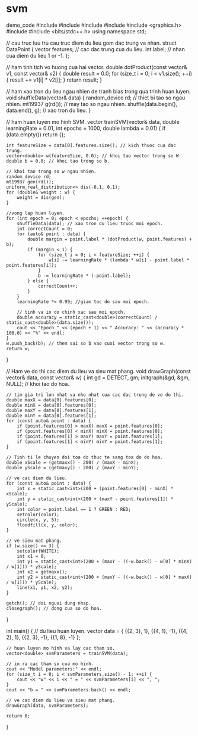 # svm
demo_code
#include <iostream>
#include <vector>
#include <cmath>
#include <random>
#include <graphics.h>
#include <algorithm>
#include <bits/stdc++.h>
using namespace std;

// cau truc luu tru cau truc diem du lieu gom dac trung va nhan.
struct DataPoint {
    vector<double> features; // cac dac trung cua du lieu.
    int label; // nhan cua diem du lieu 1 or -1.
};

// ham tinh tich vo huong cua hai vector.
double dotProduct(const vector<double>& v1, const vector<double>& v2) {
    double result = 0.0;
    for (size_t i = 0; i < v1.size(); ++i) {
        result += v1[i] * v2[i];
    }
    return result;
}

// ham xao tron du lieu ngau nhien de tranh bias trong qua trinh huan luyen.
void shuffleData(vector<DataPoint>& data) {
    random_device rd; // thiet bi tao so ngau nhien.
    mt19937 g(rd()); // may tao so ngau nhien.
    shuffle(data.begin(), data.end(), g); // xao tron du lieu.
}

// ham huan luyen mo hinh SVM.
vector<double> trainSVM(vector<DataPoint>& data, double learningRate = 0.01, int epochs = 1000, double lambda = 0.01) {
    if (data.empty()) return {};

    int featureSize = data[0].features.size(); // kich thuoc cua dac trung.
    vector<double> w(featureSize, 0.0); // khoi tao vector trong so W.
    double b = 0.0; // khoi tao trong so b.

    // khoi tao trong so w ngau nhien.
    random_device rd;
    mt19937 gen(rd());
    uniform_real_distribution<> dis(-0.1, 0.1);
    for (double& weight : w) {
        weight = dis(gen);
    }

    //vong lap huan luyen.
    for (int epoch = 0; epoch < epochs; ++epoch) {
        shuffleData(data); // xao tron du lieu truoc moi epoch.
        int correctCount = 0;
        for (auto& point : data) {
            double margin = point.label * (dotProduct(w, point.features) + b);
            if (margin < 1) {
                for (size_t i = 0; i < featureSize; ++i) {
                    w[i] -= learningRate * (lambda * w[i] - point.label * point.features[i]);
                }
                b -= learningRate * (-point.label);
            } else {
                correctCount++;
            }
        }
        learningRate *= 0.99; //giam toc do sau moi epoch.

        // tinh va in do chinh xac sau moi epoch.
        double accuracy = static_cast<double>(correctCount) / static_cast<double>(data.size());
        cout << "Epoch " << (epoch + 1) << " Accuracy: " << (accuracy * 100.0) << "%" << endl;
    }
    w.push_back(b); // them sai so b vao cuoi vector trong so w.
    return w;
}

// Ham ve do thi cac diem du lieu va sieu mat phang.
void drawGraph(const vector<DataPoint>& data, const vector<double>& w) {
    int gd = DETECT, gm;
    initgraph(&gd, &gm, NULL); // khoi tao do hoa.

    // tim gia tri lon nhat va nho nhat cua cac dac trung de ve do thi.
    double maxX = data[0].features[0];
    double minX = data[0].features[0];
    double maxY = data[0].features[1];
    double minY = data[0].features[1];
    for (const auto& point : data) {
        if (point.features[0] > maxX) maxX = point.features[0];
        if (point.features[0] < minX) minX = point.features[0];
        if (point.features[1] > maxY) maxY = point.features[1];
        if (point.features[1] < minY) minY = point.features[1];
    }

    // Tinh ti le chuyen doi toa do thuc te sang toa do do hoa.
    double xScale = (getmaxx() - 200) / (maxX - minX);
    double yScale = (getmaxy() - 200) / (maxY - minY);

    // ve cac diem du lieu.
    for (const auto& point : data) {
        int x = static_cast<int>(200 + (point.features[0] - minX) * xScale);
        int y = static_cast<int>(200 + (maxY - point.features[1]) * yScale);
        int color = point.label == 1 ? GREEN : RED;
        setcolor(color);
        circle(x, y, 5);
        floodfill(x, y, color);
    }

    // ve sieu mat phang.
    if (w.size() >= 3) {
        setcolor(WHITE);
        int x1 = 0;
        int y1 = static_cast<int>(200 + (maxY - ((-w.back() - w[0] * minX) / w[1])) * yScale);
        int x2 = getmaxx();
        int y2 = static_cast<int>(200 + (maxY - ((-w.back() - w[0] * maxX) / w[1])) * yScale);
        line(x1, y1, x2, y2);
    }

    getch(); // doi nguoi dung nhap.
    closegraph(); // dong cua so do hoa.
}

int main() {
    // du lieu huan luyen.
    vector<DataPoint> data = {
        {{2, 3}, 1}, {{4, 1}, -1}, {{4, 2}, 1}, {{2, 3}, -1}, {{1, 8}, -1}
    };

    // huan luyen mo hinh va lay cac tham so.
    vector<double> svmParameters = trainSVM(data);
    
    // in ra cac tham so cua mo hinh.
    cout << "Model parameters:" << endl;
    for (size_t i = 0; i < svmParameters.size() - 1; ++i) {
        cout << "w" << i << " = " << svmParameters[i] << ", ";
    }
    cout << "b = " << svmParameters.back() << endl;

    // ve cac diem du lieu va sieu mat phang.
    drawGraph(data, svmParameters);

    return 0;
}
